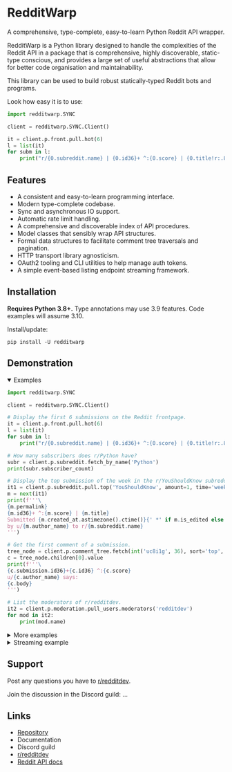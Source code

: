 
# RedditWarp

A comprehensive, type-complete, easy-to-learn Python Reddit API wrapper.

RedditWarp is a Python library designed to handle the complexities
of the Reddit API in a package that is comprehensive, highly discoverable, static-type
conscious, and provides a large set of useful abstractions that allow for better code
organisation and maintainability.

This library can be used to build robust statically-typed Reddit bots and programs.

Look how easy it is to use:

```python
import redditwarp.SYNC

client = redditwarp.SYNC.Client()

it = client.p.front.pull.hot(6)
l = list(it)
for subm in l:
    print("r/{0.subreddit.name} | {0.id36}+ ^:{0.score} | {0.title!r:.80}".format(subm))
```

## Features

* A consistent and easy-to-learn programming interface.
* Modern type-complete codebase.
* Sync and asynchronous IO support.
* Automatic rate limit handling.
* A comprehensive and discoverable index of API procedures.
* Model classes that sensibly wrap API structures.
* Formal data structures to facilitate comment tree traversals and pagination.
* HTTP transport library agnosticism.
* OAuth2 tooling and CLI utilities to help manage auth tokens.
* A simple event-based listing endpoint streaming framework.

## Installation

**Requires Python 3.8+.**
Type annotations may use 3.9 features.
Code examples will assume 3.10.

Install/update:

    pip install -U redditwarp

## Demonstration

<details open>
  <summary>Examples</summary>

```python
import redditwarp.SYNC

client = redditwarp.SYNC.Client()

# Display the first 6 submissions on the Reddit frontpage.
it = client.p.front.pull.hot(6)
l = list(it)
for subm in l:
    print("r/{0.subreddit.name} | {0.id36}+ ^:{0.score} | {0.title!r:.80}".format(subm))

# How many subscribers does r/Python have?
subr = client.p.subreddit.fetch_by_name('Python')
print(subr.subscriber_count)

# Display the top submission of the week in the r/YouShouldKnow subreddit.
it1 = client.p.subreddit.pull.top('YouShouldKnow', amount=1, time='week')
m = next(it1)
print(f'''\
{m.permalink}
{m.id36}+ ^:{m.score} | {m.title}
Submitted {m.created_at.astimezone().ctime()}{' *' if m.is_edited else ''} \
by u/{m.author_name} to r/{m.subreddit.name}
''')

# Get the first comment of a submission.
tree_node = client.p.comment_tree.fetch(int('uc8i1g', 36), sort='top', limit=1)
c = tree_node.children[0].value
print(f'''\
{c.submission.id36}+{c.id36} ^:{c.score}
u/{c.author_name} says:
{c.body}
''')

# List the moderators of r/redditdev.
it2 = client.p.moderation.pull_users.moderators('redditdev')
for mod in it2:
    print(mod.name)
```

</details>

<details>
  <summary>More examples</summary>

```python
# ...

# Need credentials for these next few API calls.
CLIENT_ID = '...'
CLIENT_SECRET = '...'
REFRESH_TOKEN = '...'
client1 = redditwarp.SYNC.Client(CLIENT_ID, CLIENT_SECRET, REFRESH_TOKEN)

# Who am I?
me = client1.p.account.fetch()
print(f"Hello u/{me.name}!")

# Show my last 5 comments.
it3 = client.p.user.pull.comments(me.name, 5)
for comm in it3:
    print('###')
    print(comm.body)

# Show my last 10 saved items.
from redditwarp.models.submission_SYNC import Submission
from redditwarp.models.comment_SYNC import Comment
it4 = client1.p.user.pull.saved(me.name, 10)
l = list(it4)
for obj in l:
    print('###')
    match obj:
        case Submission() as m:
            print(f'''\
{m.permalink}
{m.id36}+ ^:{m.score} | {m.title}
Submitted {m.created_at.astimezone().ctime()}{' *' if m.is_edited else ''} \
by u/{m.author_name} to r/{m.subreddit.name}
''')
        case Comment() as c:
            print(f'''\
{c.permalink}
{c.submission.id36}+{c.id36} ^:{c.score}
u/{c.author_name} says:
{c.body}
''')

# Submit a link post to r/test.
subm_id = client1.p.submission.create_link_post('test',
        "Check out this cool website", "https://www.reddit.com")

# Reply to a submission.
from redditwarp.util.extract_id_from_url import extract_submission_id_from_url
idn = extract_submission_id_from_url("https://www.reddit.com/comments/5e1az9")
comm1 = client1.p.submission.reply(idn, "Pretty cool stuff!")

# Delete the post and the comment reply.
client1.p.submission.delete(subm_id)
client1.p.comment.delete(comm1.id)
```

</details>

<details>
  <summary>Streaming example</summary>

```python
from __future__ import annotations
from typing import TYPE_CHECKING
if TYPE_CHECKING:
    from redditwarp.models.submission_ASYNC import Submission

import asyncio

import redditwarp.ASYNC
from redditwarp.streaming.makers.subreddit_ASYNC import make_submission_stream
from redditwarp.streaming.ASYNC import flow


async def main() -> None:
    client = redditwarp.ASYNC.Client()

    submission_stream = make_submission_stream(client, 'AskReddit')

    @submission_stream.output.attach
    async def _(subm: Submission) -> None:
        print(subm.id36, '~', subm.title)

    @submission_stream.error.attach
    async def _(exc: Exception) -> None:
        print('ERROR:', repr(exc))

    await flow(submission_stream)

asyncio.run(main())
```

</details>

## Support

Post any questions you have to [r/redditdev].

[r/redditdev]: https://www.reddit.com/r/redditdev/

Join the discussion in the Discord guild: …

## Links

* [Repository](https://github.com/Pyprohly/redditwarp)
* Documentation
* Discord guild
* [r/redditdev]
* [Reddit API docs](https://www.reddit.com/dev/api/)

